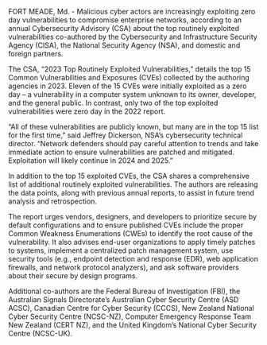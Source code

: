FORT MEADE, Md. - Malicious cyber actors are increasingly exploiting zero day vulnerabilities to compromise enterprise networks, according to an annual Cybersecurity Advisory (CSA) about the top routinely exploited vulnerabilities co-authored by the Cybersecurity and Infrastructure Security Agency (CISA), the National Security Agency (NSA), and domestic and foreign partners.
 
The CSA, “2023 Top Routinely Exploited Vulnerabilities,” details the top 15 Common Vulnerabilities and Exposures (CVEs) collected by the authoring agencies in 2023. Eleven of the 15 CVEs were initially exploited as a zero day – a vulnerability in a computer system unknown to its owner, developer, and the general public. In contrast, only two of the top exploited vulnerabilities were zero day in the 2022 report.
 
“All of these vulnerabilities are publicly known, but many are in the top 15 list for the first time,” said Jeffrey Dickerson, NSA’s cybersecurity technical director. “Network defenders should pay careful attention to trends and take immediate action to ensure vulnerabilities are patched and mitigated. Exploitation will likely continue in 2024 and 2025.”
 
In addition to the top 15 exploited CVEs, the CSA shares a comprehensive list of additional routinely exploited vulnerabilities. The authors are releasing the data points, along with previous annual reports, to assist in future trend analysis and retrospection.
 
The report urges vendors, designers, and developers to prioritize secure by default configurations and to ensure published CVEs include the proper Common Weakness Enumerations (CWEs) to identify the root cause of the vulnerability. It also advises end-user organizations to apply timely patches to systems, implement a centralized patch management system, use security tools (e.g., endpoint detection and response (EDR), web application firewalls, and network protocol analyzers), and ask software providers about their secure by design programs.
 
Additional co-authors are the Federal Bureau of Investigation (FBI), the Australian Signals Directorate’s Australian Cyber Security Centre (ASD ACSC), Canadian Centre for Cyber Security (CCCS), New Zealand National Cyber Security Centre (NCSC-NZ), Computer Emergency Response Team New Zealand (CERT NZ), and the United Kingdom’s National Cyber Security Centre (NCSC-UK).

